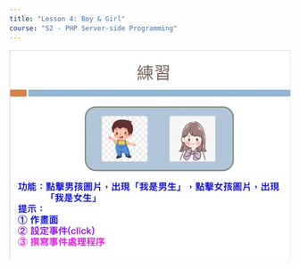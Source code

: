 ```yaml
---
title: "Lesson 4: Boy & Girl"
course: "S2 - PHP Server-side Programming"
---
```


![](question.webp)
